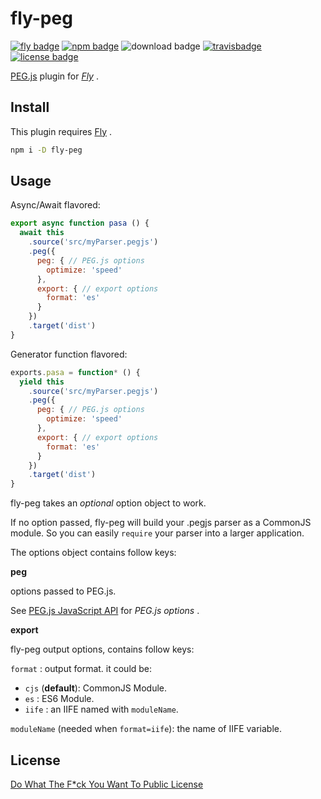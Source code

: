# fly-peg

[![fly badge][fly-bgp]][fly-bg] [![npm badge][npm-bgp]][npm-bg] ![download badge][dl-bgp] [![travisbadge][travis-bgp]][travis-bg] [![license badge][license-bgp]][license-bg]

[fly-bgp]: https://img.shields.io/badge/fly-JS-05B3E1.svg?style=flat-square&maxAge=2592000
[fly-bg]: https://github.com/flyjs/fly

[npm-bgp]: https://img.shields.io/npm/v/fly-peg.svg?style=flat-square
[npm-bg]: https://www.npmjs.org/package/fly-peg

[dl-bgp]: https://img.shields.io/npm/dm/fly-peg.svg?style=flat-square

[travis-bgp]: https://img.shields.io/travis/frantic1048/fly-peg.svg?style=flat-square
[travis-bg]: https://travis-ci.org/frantic1048/fly-peg

[license-bgp]: https://img.shields.io/github/license/frantic1048/fly-peg.svg?style=flat-square
[license-bg]: https://spdx.org/licenses/WTFPL.html

[PEG.js][] plugin for *[Fly][]* .

[Fly]: https://github.com/flyjs/fly
[PEG.js]: https://github.com/pegjs/pegjs

## Install

This plugin requires [Fly][] .

```bash
npm i -D fly-peg
```

## Usage

Async/Await flavored:

```js
export async function pasa () {
  await this
    .source('src/myParser.pegjs')
    .peg({
      peg: { // PEG.js options
        optimize: 'speed'
      },
      export: { // export options
        format: 'es'
      }
    })
    .target('dist')
}
```

Generator function flavored:

```js
exports.pasa = function* () {
  yield this
    .source('src/myParser.pegjs')
    .peg({
      peg: { // PEG.js options
        optimize: 'speed'
      },
      export: { // export options
        format: 'es'
      }
    })
    .target('dist')
}
```

fly-peg takes an *optional* option object to work.

If no option passed, fly-peg will build your .pegjs parser as a CommonJS module. So you can easily `require` your parser into a larger application.

The options object contains follow keys:

**peg**

options passed to PEG.js.

See [PEG.js JavaScript API][PEG-options] for *PEG.js options* .

[PEG-options]: http://pegjs.org/documentation#generating-a-parser-javascript-api

**export**

fly-peg output options, contains follow keys:

`format` : output format. it could be:

  - `cjs` (**default**): CommonJS Module.
  - `es` : ES6 Module.
  - `iife` : an IIFE named with `moduleName`.

`moduleName` (needed when `format=iife`): the name of IIFE variable.


## License

[Do What The F*ck You Want To Public License](https://spdx.org/licenses/WTFPL)
